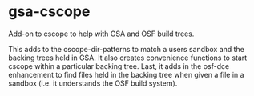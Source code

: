 gsa-cscope
==========

Add-on to cscope to help with GSA and OSF build trees.

This adds to the cscope-dir-patterns to match a users sandbox and the
backing trees held in GSA.  It also creates convenience functions to
start cscope within a particular backing tree.  Last, it adds in the
osf-dce enhancement to find files held in the backing tree when given
a file in a sandbox (i.e. it understands the OSF build system).
